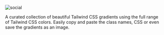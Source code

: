 ![social](https://user-images.githubusercontent.com/50486078/133603928-3ade1e65-6658-4a9a-a200-a3e964280a27.png)

A curated collection of beautiful Tailwind CSS gradients using the full range of Tailwind CSS colors. Easily copy and paste the class names, CSS or even save the gradients as an image.
